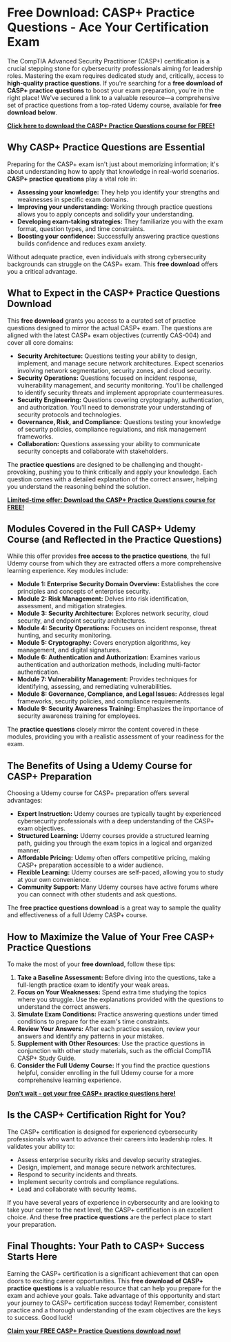 # Free Download: CASP+ Practice Questions - Ace Your Certification Exam

The CompTIA Advanced Security Practitioner (CASP+) certification is a crucial stepping stone for cybersecurity professionals aiming for leadership roles. Mastering the exam requires dedicated study and, critically, access to **high-quality practice questions**. If you're searching for a **free download of CASP+ practice questions** to boost your exam preparation, you're in the right place! We've secured a link to a valuable resource—a comprehensive set of practice questions from a top-rated Udemy course, available for **free download below**.

[**Click here to download the CASP+ Practice Questions course for FREE!**](https://udemywork.com/casp-practice-questions)

## Why CASP+ Practice Questions are Essential

Preparing for the CASP+ exam isn't just about memorizing information; it's about understanding how to apply that knowledge in real-world scenarios. **CASP+ practice questions** play a vital role in:

*   **Assessing your knowledge:** They help you identify your strengths and weaknesses in specific exam domains.
*   **Improving your understanding:** Working through practice questions allows you to apply concepts and solidify your understanding.
*   **Developing exam-taking strategies:** They familiarize you with the exam format, question types, and time constraints.
*   **Boosting your confidence:** Successfully answering practice questions builds confidence and reduces exam anxiety.

Without adequate practice, even individuals with strong cybersecurity backgrounds can struggle on the CASP+ exam. This **free download** offers you a critical advantage.

## What to Expect in the CASP+ Practice Questions Download

This **free download** grants you access to a curated set of practice questions designed to mirror the actual CASP+ exam. The questions are aligned with the latest CASP+ exam objectives (currently CAS-004) and cover all core domains:

*   **Security Architecture:** Questions testing your ability to design, implement, and manage secure network architectures. Expect scenarios involving network segmentation, security zones, and cloud security.
*   **Security Operations:** Questions focused on incident response, vulnerability management, and security monitoring. You'll be challenged to identify security threats and implement appropriate countermeasures.
*   **Security Engineering:** Questions covering cryptography, authentication, and authorization. You'll need to demonstrate your understanding of security protocols and technologies.
*   **Governance, Risk, and Compliance:** Questions testing your knowledge of security policies, compliance regulations, and risk management frameworks.
*   **Collaboration:** Questions assessing your ability to communicate security concepts and collaborate with stakeholders.

The **practice questions** are designed to be challenging and thought-provoking, pushing you to think critically and apply your knowledge. Each question comes with a detailed explanation of the correct answer, helping you understand the reasoning behind the solution.

[**Limited-time offer: Download the CASP+ Practice Questions course for FREE!**](https://udemywork.com/casp-practice-questions)

## Modules Covered in the Full CASP+ Udemy Course (and Reflected in the Practice Questions)

While this offer provides **free access to the practice questions**, the full Udemy course from which they are extracted offers a more comprehensive learning experience. Key modules include:

*   **Module 1: Enterprise Security Domain Overview:** Establishes the core principles and concepts of enterprise security.
*   **Module 2: Risk Management:** Delves into risk identification, assessment, and mitigation strategies.
*   **Module 3: Security Architecture:** Explores network security, cloud security, and endpoint security architectures.
*   **Module 4: Security Operations:** Focuses on incident response, threat hunting, and security monitoring.
*   **Module 5: Cryptography:** Covers encryption algorithms, key management, and digital signatures.
*   **Module 6: Authentication and Authorization:** Examines various authentication and authorization methods, including multi-factor authentication.
*   **Module 7: Vulnerability Management:** Provides techniques for identifying, assessing, and remediating vulnerabilities.
*   **Module 8: Governance, Compliance, and Legal Issues:** Addresses legal frameworks, security policies, and compliance requirements.
*   **Module 9: Security Awareness Training:** Emphasizes the importance of security awareness training for employees.

The **practice questions** closely mirror the content covered in these modules, providing you with a realistic assessment of your readiness for the exam.

## The Benefits of Using a Udemy Course for CASP+ Preparation

Choosing a Udemy course for CASP+ preparation offers several advantages:

*   **Expert Instruction:** Udemy courses are typically taught by experienced cybersecurity professionals with a deep understanding of the CASP+ exam objectives.
*   **Structured Learning:** Udemy courses provide a structured learning path, guiding you through the exam topics in a logical and organized manner.
*   **Affordable Pricing:** Udemy often offers competitive pricing, making CASP+ preparation accessible to a wider audience.
*   **Flexible Learning:** Udemy courses are self-paced, allowing you to study at your own convenience.
*   **Community Support:** Many Udemy courses have active forums where you can connect with other students and ask questions.

The **free practice questions download** is a great way to sample the quality and effectiveness of a full Udemy CASP+ course.

## How to Maximize the Value of Your Free CASP+ Practice Questions

To make the most of your **free download**, follow these tips:

1.  **Take a Baseline Assessment:** Before diving into the questions, take a full-length practice exam to identify your weak areas.
2.  **Focus on Your Weaknesses:** Spend extra time studying the topics where you struggle. Use the explanations provided with the questions to understand the correct answers.
3.  **Simulate Exam Conditions:** Practice answering questions under timed conditions to prepare for the exam's time constraints.
4.  **Review Your Answers:** After each practice session, review your answers and identify any patterns in your mistakes.
5.  **Supplement with Other Resources:** Use the practice questions in conjunction with other study materials, such as the official CompTIA CASP+ Study Guide.
6.  **Consider the Full Udemy Course:** If you find the practice questions helpful, consider enrolling in the full Udemy course for a more comprehensive learning experience.

[**Don't wait - get your free CASP+ practice questions here!**](https://udemywork.com/casp-practice-questions)

## Is the CASP+ Certification Right for You?

The CASP+ certification is designed for experienced cybersecurity professionals who want to advance their careers into leadership roles. It validates your ability to:

*   Assess enterprise security risks and develop security strategies.
*   Design, implement, and manage secure network architectures.
*   Respond to security incidents and threats.
*   Implement security controls and compliance regulations.
*   Lead and collaborate with security teams.

If you have several years of experience in cybersecurity and are looking to take your career to the next level, the CASP+ certification is an excellent choice. And these **free practice questions** are the perfect place to start your preparation.

## Final Thoughts: Your Path to CASP+ Success Starts Here

Earning the CASP+ certification is a significant achievement that can open doors to exciting career opportunities. This **free download of CASP+ practice questions** is a valuable resource that can help you prepare for the exam and achieve your goals. Take advantage of this opportunity and start your journey to CASP+ certification success today! Remember, consistent practice and a thorough understanding of the exam objectives are the keys to success. Good luck!

[**Claim your FREE CASP+ Practice Questions download now!**](https://udemywork.com/casp-practice-questions)
